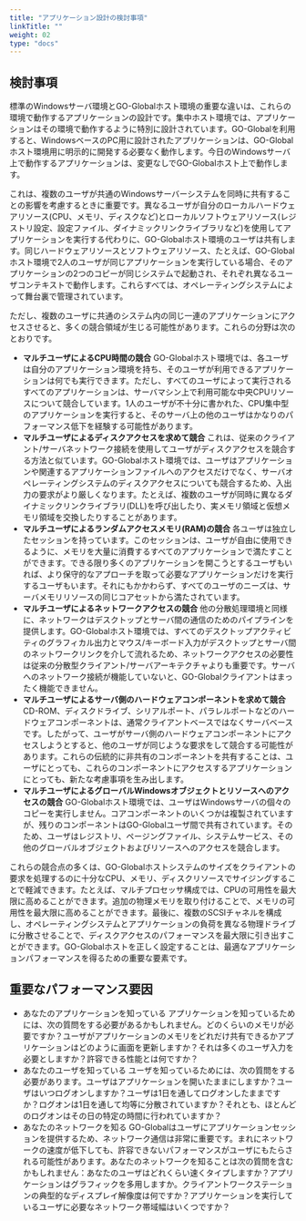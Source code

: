 ```yaml
---
title: "アプリケーション設計の検討事項"
linkTitle: ""
weight: 02
type: "docs"
---
```


## 検討事項

標準のWindowsサーバ環境とGO-Globalホスト環境の重要な違いは、これらの環境で動作するアプリケーションの設計です。集中ホスト環境では、アプリケーションはその環境で動作するように特別に設計されています。GO-Globalを利用すると、WindowsベースのPC用に設計されたアプリケーションは、GO-Globalホスト環境用に明示的に開発する必要なく動作します。今日のWindowsサーバ上で動作するアプリケーションは、変更なしでGO-Globalホスト上で動作します。

これは、複数のユーザが共通のWindowsサーバーシステムを同時に共有することの影響を考慮するときに重要です。異なるユーザが自分のローカルハードウェアリソース(CPU、メモリ、ディスクなど)とローカルソフトウェアリソース(レジストリ設定、設定ファイル、ダイナミックリンクライブラリなど)を使用してアプリケーションを実行する代わりに、GO-Globalホスト環境のユーザは共有します。同じハードウェアリソースとソフトウェアリソース、たとえば、GO-Globalホスト環境で2人のユーザが同じアプリケーションを実行している場合、そのアプリケーションの2つのコピーが同じシステムで起動され、それぞれ異なるユーザコンテキストで動作します。これらすべては、オペレーティングシステムによって舞台裏で管理されています。

ただし、複数のユーザに共通のシステム内の同じ一連のアプリケーションにアクセスさせると、多くの競合領域が生じる可能性があります。これらの分野は次のとおりです。

- **マルチユーザによるCPU時間の競合** GO-Globalホスト環境では、各ユーザは自分のアプリケーション環境を持ち、そのユーザが利用できるアプリケーションは何でも実行できます。ただし、すべてのユーザによって実行されるすべてのアプリケーションは、サーバマシン上で利用可能な中央CPUリソースについて競合しています。1人のユーザが不十分に書かれた、CPU集中型のアプリケーションを実行すると、そのサーバ上の他のユーザはかなりのパフォーマンス低下を経験する可能性があります。
- **マルチユーザによるディスクアクセスを求めて競合** これは、従来のクライアント/サーバネットワーク接続を使用してユーザがディスクアクセスを競合する方法と似ています。GO-Globalホスト環境では、ユーザはアプリケーションや関連するアプリケーションファイルへのアクセスだけでなく、サーバオペレーティングシステムのディスクアクセスについても競合するため、入出力の要求がより厳しくなります。たとえば、複数のユーザが同時に異なるダイナミックリンクライブラリ(DLL)を呼び出したり、実メモリ領域と仮想メモリ領域を交換したりすることがあります。
- **マルチユーザによるランダムアクセスメモリ(RAM)の競合** 各ユーザは独立したセッションを持っています。このセッションは、ユーザが自由に使用できるように、メモリを大量に消費するすべてのアプリケーションで満たすことができます。できる限り多くのアプリケーションを開こうとするユーザもいれば、より保守的なアプローチを取って必要なアプリケーションだけを実行するユーザもいます。それにもかかわらず、すべてのユーザのニーズは、サーバメモリリソースの同じコアセットから満たされています。
- **マルチユーザによるネットワークアクセスの競合** 他の分散処理環境と同様に、ネットワークはデスクトップとサーバ間の通信のためのパイプラインを提供します。GO-Globalホスト環境では、すべてのデスクトップアクティビティのグラフィカル出力とマウス/キーボード入力がデスクトップとサーバ間のネットワークリンクを介して流れるため、ネットワークアクセスの必要性は従来の分散型クライアント/サーバアーキテクチャよりも重要です。サーバへのネットワーク接続が機能していないと、GO-Globalクライアントはまったく機能できません。
- **マルチユーザによるサーバ側のハードウェアコンポーネントを求めて競合** CD-ROM、ディスクドライブ、シリアルポート、パラレルポートなどのハードウェアコンポーネントは、通常クライアントベースではなくサーバベースです。したがって、ユーザがサーバ側のハードウェアコンポーネントにアクセスしようとすると、他のユーザが同じような要求をして競合する可能性があります。これらの伝統的に非共有のコンポーネントを共有することは、ユーザにとっても、これらのコンポーネントにアクセスするアプリケーションにとっても、新たな考慮事項を生み出します。
- **マルチユーザによるグローバルWindowsオブジェクトとリソースへのアクセスの競合** GO-Globalホスト環境では、ユーザはWindowsサーバの個々のコピーを実行しません。コアコンポーネントのいくつかは複製されていますが、残りのコンポーネントはGO-Globalユーザ間で共有されています。そのため、ユーザはレジストリ、ページングファイル、システムサービス、その他のグローバルオブジェクトおよびリソースへのアクセスを競合します。

これらの競合点の多くは、GO-Globalホストシステムのサイズをクライアントの要求を処理するのに十分なCPU、メモリ、ディスクリソースでサイジングすることで軽減できます。たとえば、マルチプロセッサ構成では、CPUの可用性を最大限に高めることができます。追加の物理メモリを取り付けることで、メモリの可用性を最大限に高めることができます。最後に、複数のSCSIチャネルを構成し、オペレーティングシステムとアプリケーションの負荷を異なる物理ドライブに分散させることで、ディスクアクセスのパフォーマンスを最大限に引き出すことができます。GO-Globalホストを正しく設定することは、最適なアプリケーションパフォーマンスを得るための重要な要素です。

## 重要なパフォーマンス要因
- あなたのアプリケーションを知っている
アプリケーションを知っているためには、次の質問をする必要があるかもしれません。どのくらいのメモリが必要ですか？ユーザがアプリケーションのメモリをどれだけ共有できるかアプリケーションはどのように画面を更新しますか？それは多くのユーザ入力を必要としますか？許容できる性能とは何ですか？
- あなたのユーザを知っている
ユーザを知っているためには、次の質問をする必要があります。ユーザはアプリケーションを開いたままにしますか？ユーザはいつログオンしますか？ユーザは1日を通してログオンしたままですか？ログオンは1日を通して均等に分散されていますか？それとも、ほとんどのログオンはその日の特定の時間に行われていますか？
- あなたのネットワークを知る
GO-Globalはユーザにアプリケーションセッションを提供するため、ネットワーク通信は非常に重要です。まれにネットワークの速度が低下しても、許容できないパフォーマンスがユーザにもたらされる可能性があります。あなたのネットワークを知ることは次の質問を含むかもしれません：あなたのユーザはどれくらい速くタイプしますか？アプリケーションはグラフィックを多用しますか。クライアントワークステーションの典型的なディスプレイ解像度は何ですか？アプリケーションを実行しているユーザに必要なネットワーク帯域幅はいくつですか？

